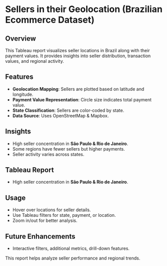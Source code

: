 # Sellers in their Geolocation (Brazilian Ecommerce Dataset)

## Overview
This Tableau report visualizes seller locations in Brazil along with their payment values. It provides insights into seller distribution, transaction values, and regional activity.

## Features
- **Geolocation Mapping**: Sellers are plotted based on latitude and longitude.
- **Payment Value Representation**: Circle size indicates total payment value.
- **State Classification**: Sellers are color-coded by state.
- **Data Source**: Uses OpenStreetMap & Mapbox.

## Insights
- High seller concentration in **São Paulo & Rio de Janeiro**.
- Some regions have fewer sellers but higher payments.
- Seller activity varies across states.

## Tableau Report
- High seller concentration in **São Paulo & Rio de Janeiro**. 

## Usage
- Hover over locations for seller details.
- Use Tableau filters for state, payment, or location.
- Zoom in/out for better analysis.

## Future Enhancements
- Interactive filters, additional metrics, drill-down features.

This report helps analyze seller performance and regional trends.

